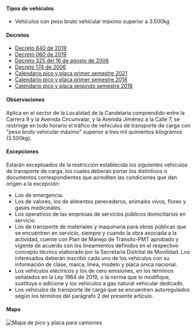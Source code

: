 #### Tipos de vehículos

- Vehículos con peso bruto vehicular máximo superior a 3.500kg

#### Decretos

- [Decreto 840 de 2019](http://www.andi.com.co/Uploads/Decreto%20840%202019.pdf)
- [Decreto 060 de 2019](https://es.scribd.com/document/400064441/Decreto-060-de-2019#fullscreen)
- [Decreto 325 del 16 de agosto de 2006](http://www.alcaldiabogota.gov.co/sisjur/normas/Norma1.jsp?i=21050)
- [Decreto 174 de 2006](http://www.alcaldiabogota.gov.co/sisjur/normas/Norma1.jsp?i=56330)
- [Calendario pico y placa primer semestre 2021](/bogota/calendario-pico-y-placa-primer-semestre-2021.pdf)
- [Calendario pico y placa primer semestre 2018](/bogota/calendario-pico-y-placa-primer-semestre-2018.pdf)
- [Calendario pico y placa segundo semestre 2018](/bogota/calendario-pico-y-placa-segundo-semestre-2018.pdf)

#### Observaciones

Aplica en el sector de la Localidad de la Candelaria comprendido entre la Carrera 9 y la Avenida Circunvalar, y la Avenida Jiménez a la Calle 7, se restringe en todo horario el tráfico de vehículos de transporte de carga con "peso bruto vehicular máximo" superior a tres mil quinientos kilográmos (3.500kg).

#### Excepciones

Estarán exceptuados de la restricción establecida los siguientes vehículos de transporte de carga, los cuales deberán portar los distintivos o documentos correspondientes que acrediten las condiciones que dan origen a la excepción:

- Los de emergencia.
- Los de valores, los de alimentos perecederos, animales vivos, flores y gases medicinales.
- Los operativos de las empresas de servicios públicos domiciliarios en servicio.
- Los de transporte de materiales y maquinaria para obras públicas que se encuentren en servicio, siempre y cuando la obra asociada a la actividad, cuente con Plan de Manejo de Tránsito-PMT aprobado y vigente de acuerdo con los lineamientos definidos en el respectivo concepto técnico elaborado por la Secretaría Distrital de Movilidad. Los interesados deberán inscribir cada uno de los vehículos con su información de clase, marca, línea, modelo y placa única nacional.
- Los vehículos eléctricos y los de cero emisiones, en los términos señalados en la Ley 1964 de 2019, o la norma que lo modifique, sustituya o adicione y los vehículos a gas natural vehicular dedicado.
- Los vehículos de transporte de carga que se encuentren autoregulados según los términos del parágrafo 2 del presente artículo.

#### Mapa

![Mapa de pico y placa para camiones](/bogota/mapa-de-pico-y-placa-para-camiones.jpg)
